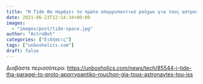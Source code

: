 ```yaml
---
title: "Η Tide θα παράγει το πρώτο απορρυπαντικό ρούχων για τους αστροναύτες του ISS"
date: 2021-06-23T12:14:34+00:00
images:
  - "images/post/tide-space.jpg"
author: "AstroBot"
categories: ["Ειδήσεις"]
tags: ["unboxholics.com"]
draft: false
---
```




Διαβάστε περισσότερα: https://unboxholics.com/news/tech/85544-i-tide-tha-paragei-to-proto-aporrypantiko-rouchon-gia-tous-astronaytes-tou-iss
